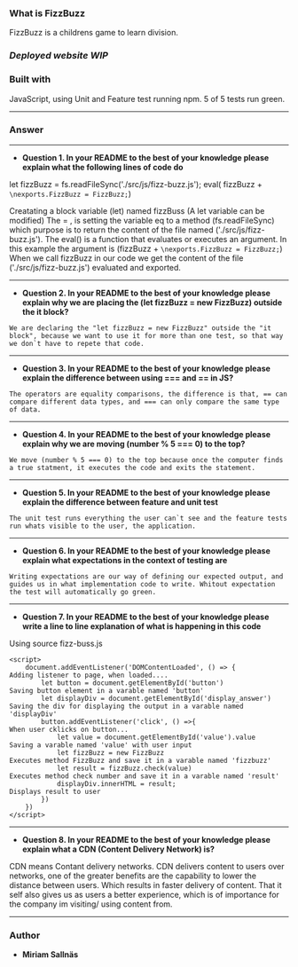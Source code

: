 
### **What is FizzBuzz**
 FizzBuzz is a childrens game to learn division. 

### *Deployed website WIP*

### Built with 
  JavaScript, using Unit and Feature test running npm. 5 of 5 tests run green.
 
-------
### Answer

-------
* **Question 1. In your README to the best of your knowledge please explain what the following lines of code do**

let  fizzBuzz = fs.readFileSync('./src/js/fizz-buzz.js'); 
eval( fizzBuzz + `\nexports.FizzBuzz = FizzBuzz;`)

Creatating a block variable (let) named fizzBuss (A let variable can be modified) 
The = , is setting the variable eq to a method (fs.readFileSync) which purpose is to return the content of the file named ('./src/js/fizz-buzz.js').
The eval() is a function that evaluates or executes an argument. In this example the argument is (fizzBuzz + `\nexports.FizzBuzz = FizzBuzz;`) 
When we call fizzBuzz in our code we get the content of the file ('./src/js/fizz-buzz.js') evaluated and exported.

-------
* **Question 2. In your README to the best of your knowledge please explain why we are placing the (let fizzBuzz = new FizzBuzz) outside the it block?**

```We are declaring the "let fizzBuzz = new FizzBuzz" outside the "it block", because we want to use it for more than one test, so that way we don`t have to repete that code.```

-------
* **Question 3. In your README to the best of your knowledge please explain the difference between using === and == in JS?**

```The operators are equality comparisons, the difference is that, == can compare different data types, and === can only compare the same type of data.```

-------
* **Question 4. In your README to the best of your knowledge please explain why we are moving (number % 5 === 0) to the top?**

```We move (number % 5 === 0) to the top because once the computer finds a true statment, it executes the code and exits the statement.```

-------
* **Question 5. In your README to the best of your knowledge please explain the difference between feature and unit test**

```The unit test runs everything the user can`t see and the feature tests run whats visible to the user, the application.```

-------
* **Question 6. In your README to the best of your knowledge please explain what expectations in the context of testing are**

```Writing expectations are our way of defining our expected output, and guides us in what implementation code to write. Whitout expectation the test will automatically go green.```

-------
* **Question 7. In your README to the best of your knowledge please write a line to line explanation of what is happening in this code**

 <script src="src/js/fizz-buzz.js"></script>                            Using source fizz-buss.js
    <script>
        document.addEventListener('DOMContentLoaded', () => {               Adding listener to page, when loaded....
            let button = document.getElementById('button')                  Saving button element in a varable named 'button'
            let displayDiv = document.getElementById('display_answer')      Saving the div for displaying the output in a varable named 'displayDiv'
            button.addEventListener('click', () =>{                         When user cklicks on button...
                let value = document.getElementById('value').value          Saving a varable named 'value' with user input
                let fizzBuzz = new FizzBuzz                                 Executes method FizzBuzz and save it in a varable named 'fizzbuzz'
                let result = fizzBuzz.check(value)                          Executes method check number and save it in a varable named 'result'          
                displayDiv.innerHTML = result;                              Displays result to user
            })
        })
    </script> 
    
-------
* **Question 8. In your README to the best of your knowledge please explain what a CDN (Content Delivery Network) is?**

CDN means Contant delivery networks. CDN delivers content to users over networks, one of the greater benefits are the capability to lower the distance between users. Which results in faster delivery of content. That it self also gives us as users a better experience, which is of importance for the company im visiting/ using content from.

-------
### **Author**
* **Miriam Sallnäs**
